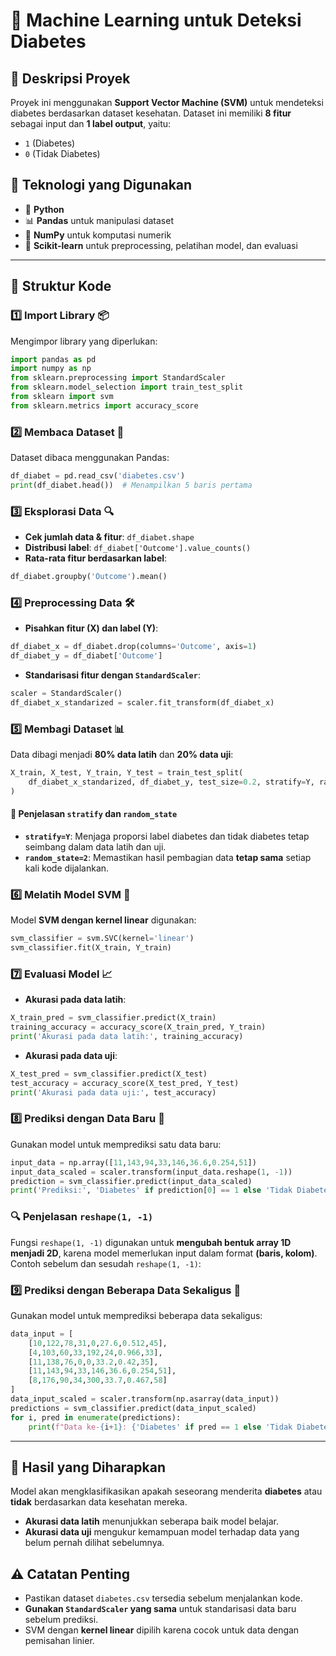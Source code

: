 # 🏥 Machine Learning untuk Deteksi Diabetes

## 📌 Deskripsi Proyek
Proyek ini menggunakan **Support Vector Machine (SVM)** untuk mendeteksi diabetes berdasarkan dataset kesehatan.
Dataset ini memiliki **8 fitur** sebagai input dan **1 label output**, yaitu:
- `1` (Diabetes)
- `0` (Tidak Diabetes)

## 🔧 Teknologi yang Digunakan
- 🐍 **Python**
- 📊 **Pandas** untuk manipulasi dataset
- 🔢 **NumPy** untuk komputasi numerik
- 🤖 **Scikit-learn** untuk preprocessing, pelatihan model, dan evaluasi

---
## 📂 Struktur Kode

### 1️⃣ Import Library 📦  
Mengimpor library yang diperlukan:
```python
import pandas as pd
import numpy as np
from sklearn.preprocessing import StandardScaler
from sklearn.model_selection import train_test_split
from sklearn import svm
from sklearn.metrics import accuracy_score
```

### 2️⃣ Membaca Dataset 📑  
Dataset dibaca menggunakan Pandas:
```python
df_diabet = pd.read_csv('diabetes.csv')
print(df_diabet.head())  # Menampilkan 5 baris pertama
```

### 3️⃣ Eksplorasi Data 🔍  
- **Cek jumlah data & fitur**: `df_diabet.shape`
- **Distribusi label**: `df_diabet['Outcome'].value_counts()`
- **Rata-rata fitur berdasarkan label**:
```python
df_diabet.groupby('Outcome').mean()
```

### 4️⃣ Preprocessing Data 🛠  
- **Pisahkan fitur (X) dan label (Y)**:
```python
df_diabet_x = df_diabet.drop(columns='Outcome', axis=1)
df_diabet_y = df_diabet['Outcome']
```
- **Standarisasi fitur dengan `StandardScaler`**:
```python
scaler = StandardScaler()
df_diabet_x_standarized = scaler.fit_transform(df_diabet_x)
```

### 5️⃣ Membagi Dataset 📊  
Data dibagi menjadi **80% data latih** dan **20% data uji**:
```python
X_train, X_test, Y_train, Y_test = train_test_split(
    df_diabet_x_standarized, df_diabet_y, test_size=0.2, stratify=Y, random_state=2
)
```
#### 📌 Penjelasan `stratify` dan `random_state`
- **`stratify=Y`**: Menjaga proporsi label diabetes dan tidak diabetes tetap seimbang dalam data latih dan uji.
- **`random_state=2`**: Memastikan hasil pembagian data **tetap sama** setiap kali kode dijalankan.

### 6️⃣ Melatih Model SVM 🤖  
Model **SVM dengan kernel linear** digunakan:
```python
svm_classifier = svm.SVC(kernel='linear')
svm_classifier.fit(X_train, Y_train)
```

### 7️⃣ Evaluasi Model 📈  
- **Akurasi pada data latih**:
```python
X_train_pred = svm_classifier.predict(X_train)
training_accuracy = accuracy_score(X_train_pred, Y_train)
print('Akurasi pada data latih:', training_accuracy)
```
- **Akurasi pada data uji**:
```python
X_test_pred = svm_classifier.predict(X_test)
test_accuracy = accuracy_score(X_test_pred, Y_test)
print('Akurasi pada data uji:', test_accuracy)
```

### 8️⃣ Prediksi dengan Data Baru 🔮  
Gunakan model untuk memprediksi satu data baru:
```python
input_data = np.array([11,143,94,33,146,36.6,0.254,51])
input_data_scaled = scaler.transform(input_data.reshape(1, -1))
prediction = svm_classifier.predict(input_data_scaled)
print('Prediksi:', 'Diabetes' if prediction[0] == 1 else 'Tidak Diabetes')
```

### 🔍 Penjelasan `reshape(1, -1)`
Fungsi `reshape(1, -1)` digunakan untuk **mengubah bentuk array 1D menjadi 2D**, karena model memerlukan input dalam format **(baris, kolom)**.
Contoh sebelum dan sesudah `reshape(1, -1)`:

### 9️⃣ Prediksi dengan Beberapa Data Sekaligus 🔢  
Gunakan model untuk memprediksi beberapa data sekaligus:
```python
data_input = [
    [10,122,78,31,0,27.6,0.512,45],
    [4,103,60,33,192,24,0.966,33],
    [11,138,76,0,0,33.2,0.42,35],
    [11,143,94,33,146,36.6,0.254,51],
    [8,176,90,34,300,33.7,0.467,58]
]
data_input_scaled = scaler.transform(np.asarray(data_input))
predictions = svm_classifier.predict(data_input_scaled)
for i, pred in enumerate(predictions):
    print(f"Data ke-{i+1}: {'Diabetes' if pred == 1 else 'Tidak Diabetes'}")
```

---
## 🎯 Hasil yang Diharapkan
Model akan mengklasifikasikan apakah seseorang menderita **diabetes** atau **tidak** berdasarkan data kesehatan mereka.
- **Akurasi data latih** menunjukkan seberapa baik model belajar.
- **Akurasi data uji** mengukur kemampuan model terhadap data yang belum pernah dilihat sebelumnya.

## ⚠️ Catatan Penting
- Pastikan dataset `diabetes.csv` tersedia sebelum menjalankan kode.
- **Gunakan `StandardScaler` yang sama** untuk standarisasi data baru sebelum prediksi.
- SVM dengan **kernel linear** dipilih karena cocok untuk data dengan pemisahan linier.

